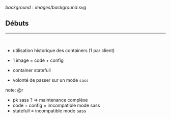 $background:images/background.svg$
## Débuts
---
<br/>

* utilisation historique des containers (1 par client)

* 1 image = code + config

* container statefull

* volonté de passer sur un mode `sass`


note: @r
* pk sass ? => maintenance complèxe
* code + config = imcompatible mode sass
* statefull = incompatible mode sass
